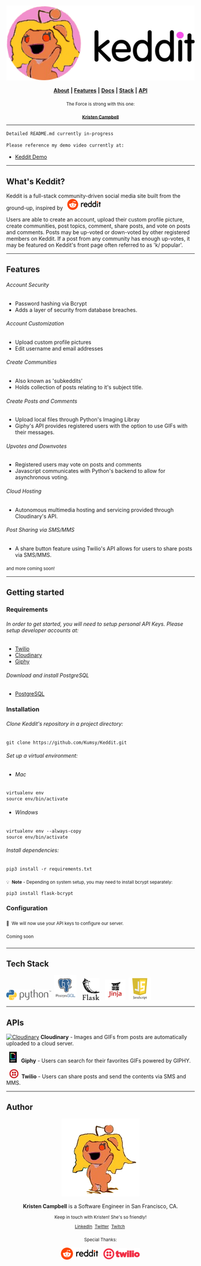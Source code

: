 <p align="center">
  <a href="https://www.github.com/Kumsy/Keddit">
  <img src="static/images/keddit_logo_image_dark.png" width="550" title="Keddit">
  </a>
</p>

<p align="center">
  <a href="#author"> <b>About</b></a> <b>|</b> 
  <a href="#features"> <b>Features</b></a> <b>|</b> 
  <a href="#getting-started"> <b>Docs</b></a> <b>|</b>
  <a href="#tech-stack"> <b>Stack</b></a> <b>|</b> 
  <a href="#apis"> <b>API</b></a> 
</p>


<p align="center">
  <sub>The Force is strong with this one:</sub>
</p>

<p align="center">
  <sub><a href="https://www.linkedin.com/in/kristencampbell"><b>Kristen Campbell</b></a></sub>
</p>

----

```html
Detailed README.md currently in-progress
```
```html
Please reference my demo video currently at: 
```

* <a href="https://drive.google.com/open?id=1aR5mOqMz8OF7ECEa648PfNAlZBOfBZjt">Keddit Demo</a>


___________________________________

## What's Keddit?

Keddit is a full-stack community-driven social media site built from the ground-up, inspired by &nbsp; <a href="https://www.reddit.com"><img src="static/images/reddit-logo.png" width="90" title="Reddit"></a>

Users are able to create an account, upload their custom profile picture, create communities, post topics, comment, share posts, and vote on posts and comments. Posts may be up-voted or down-voted by other registered members on Keddit. If a post from any community has enough up-votes, it may be featured on Keddit's front page often referred to as 'k/ popular'.

---

## Features

###### Account Security
  * Password hashing via Bcrypt
  * Adds a layer of security from database breaches.

###### Account Customization
  * Upload custom profile pictures
  * Edit username and email addresses
  
###### Create Communities
  * Also known as 'subkeddits'
  * Holds collection of posts relating to it's subject title.
  
###### Create Posts and Comments
  * Upload local files through Python's Imaging Libray
  * Giphy's API provides registered users with the option to use GIFs with their messages.
  
###### Upvotes and Downvotes
  * Registered users may vote on posts and comments
  * Javascript communicates with Python's backend to allow for asynchronous voting.

###### Cloud Hosting
  * Autonomous multimedia hosting and servicing provided through Cloudinary's API.
  
###### Post Sharing via SMS/MMS
  * A share button feature using Twilio's API allows for users to share posts via SMS/MMS.
  
<sub>and more coming soon!</sub>

---

## Getting started

### Requirements
###### In order to get started, you will need to setup personal API Keys. Please setup developer accounts at:

* [Twilio](https://www.twilio.com)
* [Cloudinary](https://cloudinary.com)
* [Giphy](https://developers.giphy.com/)

###### Download and install PostgreSQL
* [PostgreSQL](https://www.postgresql.org/)

### Installation

###### Clone Keddit's repository in a project directory:
```
git clone https://github.com/Kumsy/Keddit.git
```

###### Set up a virtual environment:

* ###### Mac
```
virtualenv env
source env/bin/activate
```

* ###### Windows
```
virtualenv env --always-copy
source env/bin/activate
```
###### Install dependencies:
```
pip3 install -r requirements.txt
```
<sub>:bulb:&nbsp; <b>Note</b> - Depending on system setup, you may need to install bcrypt separately:</sub>
```
pip3 install flask-bcrypt
```

### Configuration
<sub>:key:&nbsp; We will now use your API keys to configure our server.</sub>

<sub>
Coming soon
</sub>

#####

---


## Tech Stack
<p>
  <a href="https://www.python.org/">
    <img class="tech-stack-python" src="static/images/Python.png" width="120"></a>&nbsp;
   <a href="https://www.postgresql.org/">
     <img class="tech-stack-psql" src="static/images/psql.png" width="60"></a>&nbsp;&nbsp;&nbsp;
  <a href="http://flask.pocoo.org/">
    <img class="tech-stack-flask" src="static/images/flask.png" width="45"></a>&nbsp;&nbsp;&nbsp;
  <a href="http://jinja.pocoo.org/docs/2.10/">
    <img class="tech-stack-jinja" src="static/images/jinja2.png" width="55"></a>&nbsp;
  <a href="https://www.javascript.com/">
    <img class="tech-stack-js" src="static/images/jslogo.png" width="60"></a>&nbsp;
</p>

--------------

## APIs

<p>
  <a href="https://cloudinary.com">
  <img src="https://res.cloudinary.com/cloudinary/image/upload/c_scale,w_200/v1/logo/for_white_bg/cloudinary_icon_for_white_bg.png"       width="35" title="Cloudinary"></a>
  <b>Cloudinary</b> - Images and GIFs from posts are automatically uploaded to a cloud server.
</p>


<p>&nbsp;
   <a href="https://developers.giphy.com/">
     <img src="static/images/giphybadge.gif" width="20" title="Giphy"></a>&nbsp;&nbsp;
  <b>Giphy</b> - Users can search for their favorites GIFs powered by GIPHY.
</p>


<p>&nbsp;
  <a href="https://www.twilio.com/">
    <img src="static/images/twilio-vector-logo.png" width="25" title="Twilio"></a>&nbsp;
  <b>Twilio</b> - Users can share posts and send the contents via SMS and MMS.
</p>

  
  ----
## Author

<p align="center">
  <a href="https://www.github.com/Kumsy/Keddit">
    <img src="static/images/kristen_snoo.PNG">
  </a>
</p>
<p align="center"><b>Kristen Campbell</b> is a Software Engineer in San Francisco, CA.</p>


<sub>
<p align="center">Keep in touch with Kristen! She's so friendly!</p>

<p align="center">
  <a href="https://www.linkedin.com/in/kristencampbell"> LinkedIn</a>&nbsp;
  <a href="https://twitter.com/kumykums"> Twitter</a>&nbsp;
  <a href="https://www.twitch.tv/kumy"> Twitch</a>&nbsp;
</p></sub>

<p align="center"><sub>Special Thanks:</sub></p>

<p align="center">
  <img class="press-logo" src="static/images/reddit-logo.png" width="100" title="Thank you Uzi">&nbsp;&nbsp;
  <img class="press-logo" src="static/images/twilio-logo-1.png" width="100" title="Thank you Mara">
</p>

